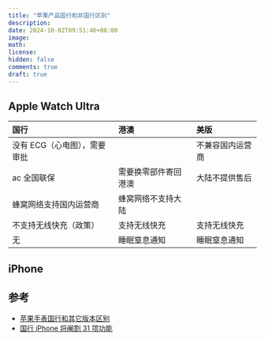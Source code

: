 ```yaml
---
title: "苹果产品国行和非国行区别"
description:
date: 2024-10-02T09:51:46+08:00
image:
math:
license:
hidden: false
comments: true
draft: true
---
```


## Apple Watch Ultra

| 国行                         | 港澳                 | 美版             |
| :--------------------------- | :------------------- | :--------------- |
| 没有 ECG（心电图），需要审批 |                      | 不兼容国内运营商 |
| ac 全国联保                  | 需要换零部件寄回港澳 | 大陆不提供售后   |
| 蜂窝网络支持国内运营商       | 蜂窝网络不支持大陆   |                  |
| 不支持无线快充（政策）       | 支持无线快充         | 支持无线快充     |
| 无                           | 睡眠窒息通知         | 睡眠窒息通知     |

## iPhone

## 参考

- [苹果手表国行和其它版本区别](https://m.zhihejia.com/ask/23088.html)
- [国行 iPhone 将阉割 31 项功能](https://www.wenxuecity.com/news/2023/09/14/12518761.html)
